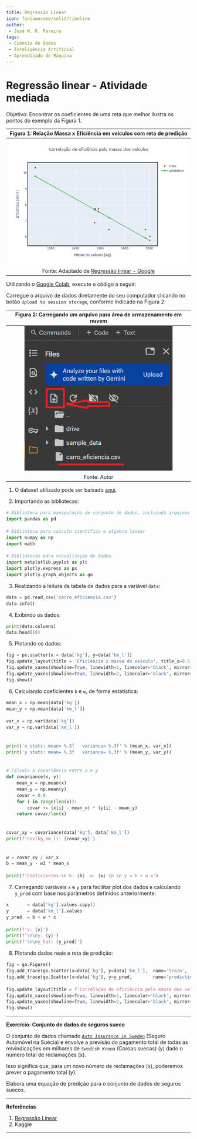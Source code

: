 ```yaml
---
title: Regressão Linear
icon: fontawesome/solid/timeline
author:
 - José W. R. Pereira
tags:
 - Ciência de Dados
 - Inteligência Artificial
 - Aprendizado de Máquina
---
```



# Regressão linear - Atividade mediada

Objetivo: 
Encontrar os coeficientes de uma reta que melhor ilustra os pontos do exemplo da Figura 1.

|Figura 1: Relação Massa x Eficiência em veículos com reta de predição |
|:--------------------------------------------------------------------:|
| ![plot](../img/ml05-plot_pred.png)                                   |
| Fonte: Adaptado de [Regressão linear - Google](https://developers.google.com/machine-learning/crash-course/linear-regression?hl=pt-br) |


Utilizando o [Google Colab](https://colab.google/), execute o código a seguir:

Carregue o arquivo de dados diretamente do seu computador clicando no botão `Upload to session storage`, conforme indicado na Figura 2:

| Figura 2: Carregando um arquivo para área de armazenamento em nuvem |
|:-------------------------------------------------------------------:|
| ![load_csv](../img/ml05-load_csv.png)                                  |
| Fonte: Autor                                                        |

1) O dataset utilizado pode ser baixado [aqui](../dataset/carro_eficiencia.csv).

2) Importando as bibliotecas:

```py
# Biblioteca para manipulação de conjunto de dados, incluindo arquivos .csv
import pandas as pd

# Biblioteca para calculo científico e algebra linear
import numpy as np
import math

# Bibliotecas para visualização de dados
import matplotlib.pyplot as plt
import plotly.express as px
import plotly.graph_objects as go

```

3) Realizando a leitura da tabela de dados para a variável `data`:

```py
data = pd.read_csv('carro_eficiencia.csv')
data.info()
```

4) Exibindo os dados:

```py
print(data.columns)
data.head(10)
```

5) Plotando os dados:

```py
fig = px.scatter(x = data['kg'], y=data['km_l'])
fig.update_layout(title = 'Eficiência x massa do veículo', title_x=0.5, xaxis_title= "Massa do veículo [kg]", yaxis_title="Eficiência [km/l]", height = 500, width = 700)
fig.update_xaxes(showline=True, linewidth=2, linecolor='black', mirror=True)
fig.update_yaxes(showline=True, linewidth=2, linecolor='black', mirror=True)
fig.show()
```

6) Calculando coeficientes `b` e `w`, de forma estatística:

```py
mean_x = np.mean(data['kg'])
mean_y = np.mean(data['km_l'])

var_x = np.var(data['kg'])
var_y = np.var(data['km_l'])


print('x stats: mean= %.3f   variance= %.3f' % (mean_x, var_x))
print('y stats: mean= %.3f   variance= %.3f' % (mean_y, var_y))


# Calcula a covariância entre x e y
def covariance(x, y):
    mean_x = np.mean(x)
    mean_y = np.mean(y)
    covar = 0.0
    for i in range(len(x)):
        covar += (x[i] - mean_x) * (y[i] - mean_y)
    return covar/len(x)


covar_xy = covariance(data['kg'], data['km_l'])
print(f'Cov(kg,km_l): {covar_xy}')


w = covar_xy / var_x
b = mean_y - w1 * mean_x

print(f'Coeficientes:\n b: {b}  w: {w} \n \n y = b + w.x')
```



7) Carregando variáveis `x` e `y` para facilitar plot dos dados e calculando `y_pred` com base nos parâmetros definidos anteriormente:

```py
x       = data['kg'].values.copy()
y       = data['km_l'].values
y_pred  = b + w * x

print(f'x: {x}')
print(f'\n\ny: {y}')
print(f'\n\ny_hat: {y_pred}')
```

8) Plotando dados reais e reta de predição:

```py
fig = go.Figure()
fig.add_trace(go.Scatter(x=data['kg'], y=data['km_l'],  name='train',       mode='markers',       marker_color='rgba(152, 0, 0, .8)'))
fig.add_trace(go.Scatter(x=data['kg'], y=y_pred,        name='prediction',  mode='lines+markers', marker_color='rgba(0, 152, 0, .8)'))

fig.update_layout(title = f'Correlação de eficiência pela massa dos veículos',title_x=0.5, xaxis_title= "Massa do veículo", yaxis_title="Eficiência")
fig.update_xaxes(showline=True, linewidth=2, linecolor='black', mirror=True)
fig.update_yaxes(showline=True, linewidth=2, linecolor='black', mirror=True)
fig.show()
```

---



**Exercício: Conjunto de dados de seguros sueco**

O conjunto de dados chamado [*`Auto Insurance in Sweden`*](../dataset/swedish_insurance.csv) (Seguro Automóvel na Suécia) e envolve a previsão do pagamento total de todas as reivindicações em milhares de *`Swedish Krona`* (Coroas suecas) (y) dado o número total de reclamações (x).

Isso significa que, para um novo número de reclamações (x), poderemos prever o pagamento total (y).

Elabora uma equação de predição para o conjunto de dados de seguros suecos.


---
**Referências**

1. [Regressão Linear](https://developers.google.com/machine-learning/crash-course/linear-regression?hl=pt-br)
2. Kaggle
---
